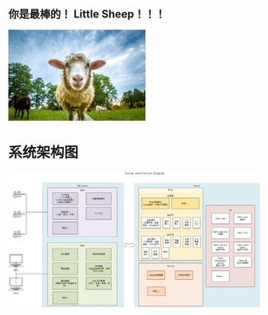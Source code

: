 ## 你是最棒的！ Little Sheep！！！
![image](./document/sheep.jpg)


# 系统架构图
![image](./document/ArchitectureDiagram.png)